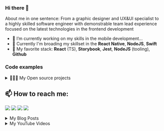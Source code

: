 ### Hi there 👋

About me in one sentence: From a graphic designer and UX&UI specialist to a highly skilled software engineer with demonstrable team lead experience focused on the latest technologies in the frontend development

- 🔭 I’m currently working on my skills in the mobile development... 
- 🌱 Currently I'm broading my skillset in the **React Native**, **NodeJS**, **Swift**
- 🍔 My favorite stack: **React** (TS), **Storybook**, **Jest**, **NodeJS** (tooling), **Github** 

### Code examples
<details>
  <summary>👨🏻‍💻 My Open source projects</summary>

### har-to-mocks

Extract response from .har file and create JSON mocks for mock server.

[![GitHub](https://img.shields.io/badge/github-%23121011.svg?style=flat&logo=github&logoColor=white)](https://github.com/peterknezek/har-to-mocks)
[![Version](https://img.shields.io/npm/v/har-to-mocks.svg)](https://npmjs.org/package/har-to-mocks)
[![Downloads/week](https://img.shields.io/npm/dw/har-to-mocks.svg)](https://npmjs.org/package/har-to-mocks)


### name-day-calendar

Module for providing lists of the official names in a calendar by specific country. Name by day with additional options (e.g.by sex). Contain names database, handlers, and types for TypeScript.

[![GitHub](https://img.shields.io/badge/github-%23121011.svg?style=flat&logo=github&logoColor=white)](https://github.com/peterknezek/name-day-calendar)
[![Version](https://img.shields.io/npm/v/name-day-calendar.svg)](https://npmjs.org/package/name-day-calendar)
[![Downloads/week](https://img.shields.io/npm/dw/name-day-calendar.svg)](https://npmjs.org/package/name-day-calendar)
  
</details>

## 📫 How to reach me:

<p align = "center">

<!-- [<img src ="https://img.shields.io/badge/website-%23.svg?&style=for-the-badge&logo=www&logoColor=white%22&color=black">](https://peterknezek.github.io) -->
[<img src="https://img.shields.io/badge/twitter-%231DA1F2.svg?&style=for-the-badge&logo=twitter&logoColor=white&color=black" />](https://twitter.com/peter_knezek) 
[<img src="https://img.shields.io/badge/linkedin-%2312100E.svg?&style=for-the-badge&logo=linkedin&logoColor=white&color=black" />](https://www.linkedin.com/in/peterknezek)
[<img src="https://img.shields.io/badge/medium-%2312100E.svg?&style=for-the-badge&logo=medium&logoColor=white&color=black" />](https://medium.com/@peterknezek)
[<img src="https://img.shields.io/badge/instagram-%2312100E.svg?&style=for-the-badge&logo=instagram&logoColor=white&color=black" />](https://instagram.com/peterknezek)

</p>


<details>
  <summary>My Blog Posts</summary>

  <!-- BLOG-POST-LIST:START -->
- [Mocking REST responses in create-react-app project](https://medium.com/@peterknezek/mocking-rest-responses-in-create-react-app-project-3c94694193bf?source=rss-211ae587e55d------2)
- [Create a simple mock server based on Node.js with Express and connect-api-mocker](https://medium.com/@peterknezek/create-a-simple-mock-server-based-on-node-js-with-express-and-connect-api-mocker-ee900cec2950?source=rss-211ae587e55d------2)
<!-- BLOG-POST-LIST:END -->
  
</details>

<details>
  <summary>My YouTube Videos</summary>

  <!-- YOUTUBE:START -->
- [How to mocking in the create-react-app &lpar;REST API&rpar;](https://www.youtube.com/watch?v=u-gnCBFHX8g)
- [Create a simple mock server based on Node.js with Express and connect-api-mocker | Docker version](https://www.youtube.com/watch?v=1lc0qUvANrY)
- [Campaign URL Builder for Business Catalyst](https://www.youtube.com/watch?v=kPBrcS5JqpY)
- [Snow effect APP for Business Catalyst](https://www.youtube.com/watch?v=kCYUflE6PLA)
- [Coming soon APP for Adobe Business Catalyst](https://www.youtube.com/watch?v=kph2u0E7MKU)
<!-- YOUTUBE:END -->

</details>


<!--
**peterknezek/peterknezek** is a ✨ _special_ ✨ repository because its `README.md` (this file) appears on your GitHub profile.

Here are some ideas to get you started:

- 🔭 I’m currently working on ...
- 🌱 I’m currently learning ...
- 👯 I’m looking to collaborate on ...
- 🤔 I’m looking for help with ...
- 💬 Ask me about ...
- 📫 How to reach me: ...
- 😄 Pronouns: ...
- ⚡ Fun fact: ...
-->

<!-- ### Tech stack:
<img align="left" alt="Visual Studio Code" width="26px" src="https://cdn.jsdelivr.net/gh/devicons/devicon/icons/vscode/vscode-original.svg" style="padding-right:10px;" />
<img align="left" alt="HTML5" width="26px" src="https://cdn.jsdelivr.net/gh/devicons/devicon/icons/html5/html5-original.svg" style="padding-right:10px;" />
<img align="left" alt="CSS3" width="26px" src="https://cdn.jsdelivr.net/gh/devicons/devicon/icons/css3/css3-original.svg" style="padding-right:10px;" />
<img align="left" alt="Sass" width="26px" src="https://cdn.jsdelivr.net/gh/devicons/devicon/icons/sass/sass-original.svg" style="padding-right:10px;" />
<img align="left" alt="JavaScript" width="26px" src="https://cdn.jsdelivr.net/gh/devicons/devicon/icons/javascript/javascript-original.svg" style="padding-right:10px;" />
<img align="left" alt="React" width="26px" src="https://cdn.jsdelivr.net/gh/devicons/devicon/icons/react/react-original.svg" style="padding-right:10px;" />
<img align="left" alt="Node.js" width="26px" src="https://cdn.jsdelivr.net/gh/devicons/devicon/icons/nodejs/nodejs-original.svg" style="padding-right:10px;" />
<img align="left" alt="GitHub" width="26px" src="https://user-images.githubusercontent.com/3369400/139447912-e0f43f33-6d9f-45f8-be46-2df5bbc91289.png" style="padding-right:10px;" /> -->
<!--
<img align="left" alt="GitHub" width="26px" src="https://user-images.githubusercontent.com/3369400/139448065-39a229ba-4b06-434b-bc67-616e2ed80c8f.png" style="padding-right:10px;" />

[<img align="left" alt="GitHub" width="26px" src="https://user-images.githubusercontent.com/3369400/139447912-e0f43f33-6d9f-45f8-be46-2df5bbc91289.png" style="padding-right:10px;" />](https://www.youtube.com/playlist?list=PLkwxH9e_vrAJ0WbEsFA9W3I1W-g_BTsbt#gh-dark-mode-only)
[<img align="left" alt="GitHub" width="26px" src="https://user-images.githubusercontent.com/3369400/139448065-39a229ba-4b06-434b-bc67-616e2ed80c8f.png" style="padding-right:10px;" />](https://www.youtube.com/playlist?list=PLkwxH9e_vrAJ0WbEsFA9W3I1W-g_BTsbt#gh-light-mode-only)

<img align="left" alt="Terminal" width="26px" src="./img/terminal-dark.svg" />
<br/>
-->


